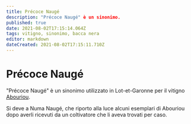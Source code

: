 ```yaml
---
title: Précoce Naugé
description: "Précoce Naugé" è un sinonimo.
published: true
date: 2021-08-02T17:15:14.064Z
tags: vitigno, sinonimo, bacca nera
editor: markdown
dateCreated: 2021-08-02T17:15:11.710Z
---
```


# Précoce Naugé
"Précoce Naugé" è un sinonimo utilizzato in Lot-et-Garonne per il vitigno [Abouriou](/vitigni/bacca-nera/abouriou).

Si deve a Numa Naugé, che riporto alla luce alcuni esemplari di Abouriou dopo averli ricevuti da un coltivatore che li aveva trovati per caso.